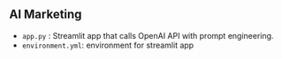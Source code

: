 ## AI Marketing

- `app.py` : Streamlit app that calls OpenAI API with prompt engineering. 
- `environment.yml`: environment for streamlit app